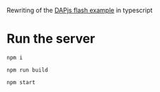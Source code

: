Rewriting of the [DAPjs flash example](https://github.com/ARMmbed/dapjs) in typescript

# Run the server
```shell
npm i
```
```shell
npm run build
```
```shell
npm start
```

